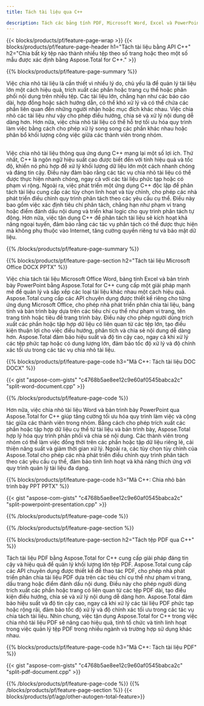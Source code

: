 ```yaml
---
title: Tách tài liệu qua C++ 

description: Tách các bảng tính PDF, Microsoft Word, Excel và PowerPoint thông qua ứng dụng C++ của bạn. Chia tài liệu theo số trang hoặc theo một số mẫu được xác định trước.
---
```


{{< blocks/products/pf/feature-page-wrap >}}
{{< blocks/products/pf/feature-page-header h1="Tách tài liệu bằng API C++" h2="Chia bất kỳ tệp nào thành nhiều tệp theo số trang hoặc theo một số mẫu được xác định bằng Aspose.Total for C++." >}}

{{% blocks/products/pf/feature-page-summary %}}

Việc chia nhỏ tài liệu là cần thiết vì nhiều lý do, chủ yếu là để quản lý tài liệu lớn một cách hiệu quả, trích xuất các phần hoặc trang cụ thể hoặc phân phối nội dung trên nhiều tệp. Các tài liệu lớn, chẳng hạn như các báo cáo dài, hợp đồng hoặc sách hướng dẫn, có thể khó xử lý và có thể chứa các phần liên quan đến những người nhận hoặc mục đích khác nhau. Việc chia nhỏ các tài liệu như vậy cho phép điều hướng, chia sẻ và xử lý nội dung dễ dàng hơn. Hơn nữa, việc chia nhỏ tài liệu có thể hỗ trợ tối ưu hóa quy trình làm việc bằng cách cho phép xử lý song song các phần khác nhau hoặc phân bổ khối lượng công việc giữa các thành viên trong nhóm. <br /><br />

Việc chia nhỏ tài liệu thông qua ứng dụng C++ mang lại một số lợi ích. Thứ nhất, C++ là ngôn ngữ hiệu suất cao được biết đến với tính hiệu quả và tốc độ, khiến nó phù hợp để xử lý khối lượng dữ liệu lớn một cách nhanh chóng và đáng tin cậy. Điều này đảm bảo rằng các tác vụ chia nhỏ tài liệu có thể được thực hiện nhanh chóng, ngay cả với các tài liệu phức tạp hoặc có phạm vi rộng. Ngoài ra, việc phát triển một ứng dụng C++ độc lập để phân tách tài liệu cung cấp các tùy chọn linh hoạt và tùy chỉnh, cho phép các nhà phát triển điều chỉnh quy trình phân tách theo các yêu cầu cụ thể. Điều này bao gồm việc xác định tiêu chí phân tách, chẳng hạn như phạm vi trang hoặc điểm đánh dấu nội dung và triển khai logic cho quy trình phân tách tự động. Hơn nữa, việc tận dụng C++ để phân tách tài liệu sẽ kích hoạt khả năng ngoại tuyến, đảm bảo rằng các tác vụ phân tách có thể được thực hiện mà không phụ thuộc vào Internet, tăng cường quyền riêng tư và bảo mật dữ liệu. 

{{% /blocks/products/pf/feature-page-summary  %}}

{{% blocks/products/pf/feature-page-section  h2="Tách tài liệu Microsoft Office DOCX PPTX" %}}

Việc chia tách tài liệu Microsoft Office Word, bảng tính Excel và bản trình bày PowerPoint bằng Aspose.Total for C++ cung cấp một giải pháp mạnh mẽ để quản lý và sắp xếp các loại tài liệu khác nhau một cách hiệu quả. Aspose.Total cung cấp các API chuyên dụng được thiết kế riêng cho từng ứng dụng Microsoft Office, cho phép nhà phát triển phân chia tài liệu, bảng tính và bản trình bày dựa trên các tiêu chí cụ thể như phạm vi trang, tên trang tính hoặc tiêu đề trang trình bày. Điều này cho phép người dùng trích xuất các phần hoặc tập hợp dữ liệu có liên quan từ các tệp lớn, tạo điều kiện thuận lợi cho việc điều hướng, phân tích và chia sẻ nội dung dễ dàng hơn. Aspose.Total đảm bảo hiệu suất và độ tin cậy cao, ngay cả khi xử lý các tệp phức tạp hoặc có dung lượng lớn, đảm bảo tốc độ xử lý và độ chính xác tối ưu trong các tác vụ chia nhỏ tài liệu.

{{% blocks/products/pf/feature-page-code h3="Mã C++: Tách tài liệu DOC DOCX" %}}

{{< gist "aspose-com-gists" "c4768b5ae8ee12c9e60af0545babca2c" "split-word-document.cpp" >}}

{{% /blocks/products/pf/feature-page-code  %}}

Hơn nữa, việc chia nhỏ tài liệu Word và bản trình bày PowerPoint qua Aspose.Total for C++ giúp tăng cường tối ưu hóa quy trình làm việc và cộng tác giữa các thành viên trong nhóm. Bằng cách cho phép trích xuất các phần hoặc tập hợp dữ liệu cụ thể từ tài liệu và bản trình bày, Aspose.Total hợp lý hóa quy trình phân phối và chia sẻ nội dung. Các thành viên trong nhóm có thể làm việc đồng thời trên các phần hoặc tập dữ liệu riêng lẻ, cải thiện năng suất và giảm thời gian xử lý. Ngoài ra, các tùy chọn tùy chỉnh của Aspose.Total cho phép các nhà phát triển điều chỉnh quy trình phân tách theo các yêu cầu cụ thể, đảm bảo tính linh hoạt và khả năng thích ứng với quy trình quản lý tài liệu đa dạng.

{{% blocks/products/pf/feature-page-code h3="Mã C++: Chia nhỏ bản trình bày PPT PPTX" %}}

{{< gist "aspose-com-gists" "c4768b5ae8ee12c9e60af0545babca2c" "split-powerpoint-presentation.cpp" >}}

{{% /blocks/products/pf/feature-page-code  %}}

{{% /blocks/products/pf/feature-page-section %}}

{{% blocks/products/pf/feature-page-section  h2="Tách tệp PDF qua C++" %}}

Tách tài liệu PDF bằng Aspose.Total for C++ cung cấp giải pháp đáng tin cậy và hiệu quả để quản lý khối lượng lớn tệp PDF. Aspose.Total cung cấp các API chuyên dụng được thiết kế để thao tác PDF, cho phép nhà phát triển phân chia tài liệu PDF dựa trên các tiêu chí cụ thể như phạm vi trang, dấu trang hoặc điểm đánh dấu nội dung. Điều này cho phép người dùng trích xuất các phần hoặc trang có liên quan từ các tệp PDF dài, tạo điều kiện điều hướng, chia sẻ và xử lý nội dung dễ dàng hơn. Aspose.Total đảm bảo hiệu suất và độ tin cậy cao, ngay cả khi xử lý các tài liệu PDF phức tạp hoặc rộng rãi, đảm bảo tốc độ xử lý và độ chính xác tối ưu trong các tác vụ chia tách tài liệu. Nhìn chung, việc tận dụng Aspose.Total for C++ trong việc chia nhỏ tài liệu PDF sẽ nâng cao hiệu quả, tính tổ chức và tính linh hoạt trong việc quản lý tệp PDF trong nhiều ngành và trường hợp sử dụng khác nhau.

{{% blocks/products/pf/feature-page-code h3="Mã C++: Tách tài liệu PDF" %}}

{{< gist "aspose-com-gists" "c4768b5ae8ee12c9e60af0545babca2c" "split-pdf-document.cpp" >}}

{{% /blocks/products/pf/feature-page-code  %}}
{{% /blocks/products/pf/feature-page-section %}}
{{< blocks/products/pf/agp/other-autogen-total-feature>}}